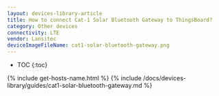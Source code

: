 ```yaml
---
layout: devices-library-article
title: How to connect Cat-1 Solar Bluetooth Gateway to ThingsBoard?
category: Other devices
connectivity: LTE
vendor: Lansitec
deviceImageFileName: cat1-solar-bluetooth-gateway.png
---
```


* TOC
{:toc}

{% include get-hosts-name.html %}
{% include /docs/devices-library/guides/cat1-solar-bluetooth-gateway.md %}

